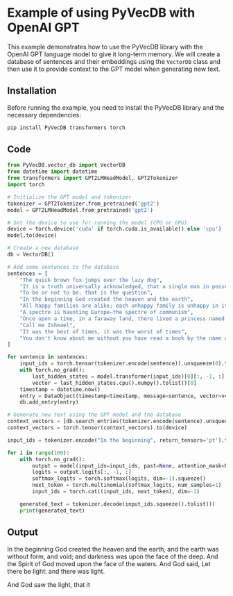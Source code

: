 # Example of using PyVecDB with OpenAI GPT

This example demonstrates how to use the PyVecDB library with the OpenAI GPT language model to give it long-term memory. We will create a database of sentences and their embeddings using the `VectorDB` class and then use it to provide context to the GPT model when generating new text.

## Installation

Before running the example, you need to install the PyVecDB library and the necessary dependencies:

```bash
pip install PyVecDB transformers torch
```

## Code

```python
from PyVecDB.vector_db import VectorDB
from datetime import datetime
from transformers import GPT2LMHeadModel, GPT2Tokenizer
import torch

# Initialize the GPT model and tokenizer
tokenizer = GPT2Tokenizer.from_pretrained('gpt2')
model = GPT2LMHeadModel.from_pretrained('gpt2')

# Set the device to use for running the model (CPU or GPU)
device = torch.device('cuda' if torch.cuda.is_available() else 'cpu')
model.to(device)

# Create a new database
db = VectorDB()

# Add some sentences to the database
sentences = [
    "The quick brown fox jumps over the lazy dog",
    "It is a truth universally acknowledged, that a single man in possession of a good fortune, must be in want of a wife",
    "To be or not to be, that is the question",
    "In the beginning God created the heaven and the earth",
    "All happy families are alike; each unhappy family is unhappy in its own way",
    "A spectre is haunting Europe—the spectre of communism",
    "Once upon a time, in a faraway land, there lived a princess named Cinderella",
    "Call me Ishmael",
    "It was the best of times, it was the worst of times",
    "You don't know about me without you have read a book by the name of The Adventures of Tom Sawyer"
]

for sentence in sentences:
    input_ids = torch.tensor(tokenizer.encode(sentence)).unsqueeze(0).to(device)
    with torch.no_grad():
        last_hidden_states = model.transformer(input_ids)[0][:, -1, :]
        vector = last_hidden_states.cpu().numpy().tolist()[0]
    timestamp = datetime.now()
    entry = DataObject(timestamp=timestamp, message=sentence, vector=vector)
    db.add_entry(entry)

# Generate new text using the GPT model and the database
context_vectors = [db.search_entries(tokenizer.encode(sentence).unsqueeze(0).to(device).tolist()[0], num_results=1)[0].get_vector() for sentence in sentences]
context_vectors = torch.tensor(context_vectors).to(device)

input_ids = tokenizer.encode("In the beginning", return_tensors='pt').to(device)

for i in range(100):
    with torch.no_grad():
        output = model(input_ids=input_ids, past=None, attention_mask=None, context_vectors=context_vectors)
        logits = output.logits[:, -1, :]
        softmax_logits = torch.softmax(logits, dim=-1).squeeze()
        next_token = torch.multinomial(softmax_logits, num_samples=1)
        input_ids = torch.cat((input_ids, next_token), dim=-1)

    generated_text = tokenizer.decode(input_ids.squeeze().tolist())
    print(generated_text)
```

## Output

In the beginning God created the heaven and the earth, and the earth was without form, and void; and darkness was upon the face of the deep. And the Spirit of God moved upon the face of the waters. And God said, Let there be light: and there was light.

And God saw the light, that it
